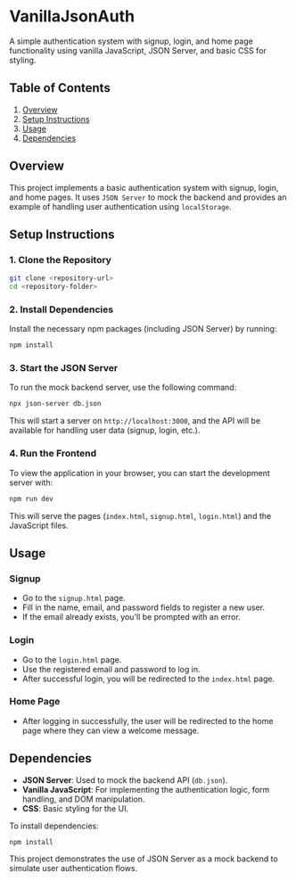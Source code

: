 # VanillaJsonAuth

A simple authentication system with signup, login, and home page functionality using vanilla JavaScript, JSON Server, and basic CSS for styling.

## Table of Contents
1. [Overview](#overview)
2. [Setup Instructions](#setup-instructions)
3. [Usage](#usage)
4. [Dependencies](#dependencies)

## Overview
This project implements a basic authentication system with signup, login, and home pages. It uses `JSON Server` to mock the backend and provides an example of handling user authentication using `localStorage`.

## Setup Instructions

### 1. Clone the Repository
```bash
git clone <repository-url>
cd <repository-folder>
```

### 2. Install Dependencies
Install the necessary npm packages (including JSON Server) by running:

```bash
npm install
```

### 3. Start the JSON Server
To run the mock backend server, use the following command:

```bash
npx json-server db.json
```
This will start a server on `http://localhost:3000`, and the API will be available for handling user data (signup, login, etc.).

### 4. Run the Frontend
To view the application in your browser, you can start the development server with:

```bash
npm run dev
```

This will serve the pages (`index.html`, `signup.html`, `login.html`) and the JavaScript files.

## Usage

### Signup
- Go to the `signup.html` page.
- Fill in the name, email, and password fields to register a new user.
- If the email already exists, you'll be prompted with an error.

### Login
- Go to the `login.html` page.
- Use the registered email and password to log in.
- After successful login, you will be redirected to the `index.html` page.

### Home Page
- After logging in successfully, the user will be redirected to the home page where they can view a welcome message.

## Dependencies
- **JSON Server**: Used to mock the backend API (`db.json`).
- **Vanilla JavaScript**: For implementing the authentication logic, form handling, and DOM manipulation.
- **CSS**: Basic styling for the UI.

To install dependencies:

```bash
npm install
```

This project demonstrates the use of JSON Server as a mock backend to simulate user authentication flows.